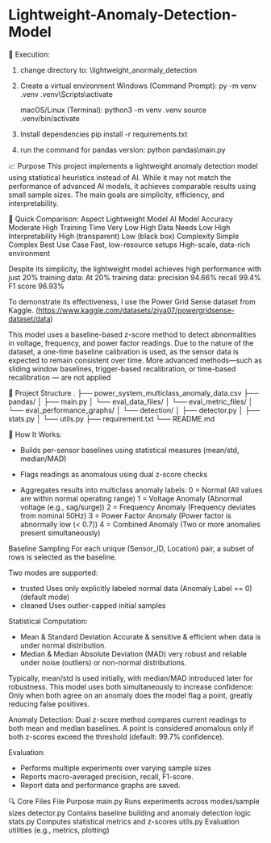 # Lightweight-Anomaly-Detection-Model

🔧 Execution:
1. change directory to: \lightweight_anormaly_detection
2. Create a virtual environment 
	Windows (Command Prompt):
		py -m venv .venv
		.venv\Scripts\activate

	macOS/Linux (Terminal):
		python3 -m venv .venv
		source .venv/bin/activate

3. Install dependencies
	pip install -r requirements.txt

4. run the command for pandas version: python pandas\main.py



📈 Purpose
This project implements a lightweight anomaly detection model using statistical heuristics instead of AI.
While it may not match the performance of advanced AI models, it achieves comparable results using small sample sizes.
The main goals are simplicity, efficiency, and interpretability.

🧠 Quick Comparison:
Aspect			Lightweight Model		AI Model
Accuracy		Moderate			High
Training Time		Very Low			High
Data Needs		Low				High
Interpretability	High (transparent)		Low (black box)
Complexity		Simple				Complex
Best Use Case		Fast, low-resource setups	High-scale, data-rich environment

Despite its simplicity, the lightweight model achieves high performance with just 20% training data:
At 20% training data:
	precision	94.66%
	recall 		99.4%
	F1 score 	96.93% 

To demonstrate its effectiveness, I use the Power Grid Sense dataset from Kaggle.
(https://www.kaggle.com/datasets/ziya07/powergridsense-dataset/data)

This model uses a baseline-based z-score method to detect abnormalities in voltage, frequency, and power factor readings.
Due to the nature of the dataset, a one-time baseline calibration is used, as the sensor data is expected to remain consistent over time.
More advanced methods—such as sliding window baselines, trigger-based recalibration, or time-based recalibration — are not applied



📂 Project Structure
.
├── power_system_multiclass_anomaly_data.csv
├── pandas/
│   ├── main.py
│   └── eval_data_files/
│   └── eval_metric_files/
│   └── eval_performance_graphs/
│   └── detection/
│   	├── detector.py
│   	├── stats.py
│   	└── utils.py
├── requirement.txt
└── README.md



🚀 How It Works:

- Builds per-sensor baselines using statistical measures (mean/std, median/MAD)

- Flags readings as anomalous using dual z-score checks

- Aggregates results into multiclass anomaly labels:
	0 = Normal (All values are within normal operating range)
	1 = Voltage Anomaly (Abnormal voltage (e.g., sag/surge))
	2 = Frequency Anomaly (Frequency deviates from nominal 50Hz)
	3 = Power Factor Anomaly (Power factor is abnormally low (< 0.7))
	4 = Combined Anomaly (Two or more anomalies present simultaneously)


Baseline Sampling
For each unique (Sensor_ID, Location) pair, a subset of rows is selected as the baseline. 

Two modes are supported:
- trusted 
	Uses only explicitly labeled normal data (Anomaly Label == 0)(default mode)
- cleaned 
	Uses outlier-capped initial samples

Statistical Computation:
- Mean & Standard Deviation
	Accurate & sensitive & efficient when data is under normal distribution.
- Median & Median Absolute Deviation (MAD)
	very robust and reliable under noise (outliers) or non-normal distributions.

Typically, mean/std is used initially, with median/MAD introduced later for robustness. 
This model uses both simultaneously to increase confidence:
Only when both agree on an anomaly does the model flag a point, greatly reducing false positives.

Anomaly Detection:
Dual z-score method compares current readings to both mean and median baselines. 
A point is considered anomalous only if both z-scores exceed the threshold (default: 99.7% confidence).

Evaluation:
- Performs multiple experiments over varying sample sizes
- Reports macro-averaged precision, recall, F1-score.
- Report data and performance graphs are saved.



🔍 Core Files
File		Purpose
main.py		Runs experiments across modes/sample sizes
detector.py	Contains baseline building and anomaly detection logic
stats.py	Computes statistical metrics and z-scores
utils.py	Evaluation utilities (e.g., metrics, plotting)

